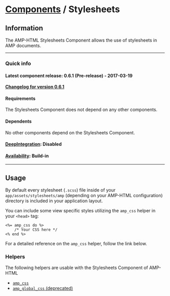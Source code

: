 
# [Components](https://github.com/jonhue/amphtml/tree/master/lib/amphtml/components/docs) / Stylesheets


## Information

The AMP-HTML Stylesheets Component allows the use of stylesheets in AMP documents.

---

### Quick info

#### Latest component release: 0.6.1 (Pre-release) - 2017-03-19

[**Changelog for version 0.6.1**](https://github.com/jonhue/amphtml/blob/master/CHANGELOG.md#061-pre-release---2017-03-19)

#### Requirements

The Stylesheets Component does not depend on any other components.

#### Dependents

No other components depend on the Stylesheets Component.

#### [DeepIntegration](https://github.com/jonhue/amphtml/tree/master/lib/amphtml/components/docs#deepintegration-components): Disabled

#### [Availability](https://github.com/jonhue/amphtml/tree/master/lib/amphtml/components/docs#availability-of-components): Build-in

---

## Usage

By default every stylesheet (`.scss`) file inside of your `app/assets/stylesheets/amp` (depending on your AMP-HTML configuration) directory is included in your application layout.

You can include some view specific styles utilizing the `amp_css` helper in your `<head>` tag:

    <%= amp_css do %>
        /* Your CSS here */
    <% end %>

For a detailed reference on the `amp_css` helper, follow the link below.


### Helpers

The following helpers are usable with the Stylesheets Component of AMP-HTML

* [`amp_css`](https://github.com/jonhue/amphtml/blob/master/lib/amphtml/helpers/docs/amp_css.md)
* [`amp_global_css` (deprecated)](https://github.com/jonhue/amphtml/blob/master/lib/amphtml/helpers/docs/amp_global_css.md)
